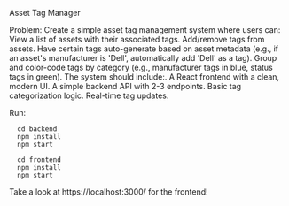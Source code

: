 Asset Tag Manager

Problem:
Create a simple asset tag management system where users can:
View a list of assets with their associated tags.
Add/remove tags from assets.
Have certain tags auto-generate based on asset metadata (e.g., if an asset's manufacturer is 'Dell', automatically add 'Dell' as a tag).
Group and color-code tags by category (e.g., manufacturer tags in blue, status tags in green).
The system should include:.
A React frontend with a clean, modern UI.
A simple backend API with 2-3 endpoints.
Basic tag categorization logic.
Real-time tag updates.

Run:

```
  cd backend
  npm install
  npm start
```

```
  cd frontend
  npm install
  npm start
```

Take a look at https://localhost:3000/ for the frontend!
